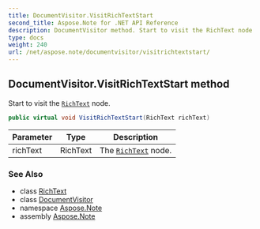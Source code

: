 ```yaml
---
title: DocumentVisitor.VisitRichTextStart
second_title: Aspose.Note for .NET API Reference
description: DocumentVisitor method. Start to visit the RichText node
type: docs
weight: 240
url: /net/aspose.note/documentvisitor/visitrichtextstart/
---
```

## DocumentVisitor.VisitRichTextStart method

Start to visit the [`RichText`](../../richtext/) node.

```csharp
public virtual void VisitRichTextStart(RichText richText)
```

| Parameter | Type | Description |
| --- | --- | --- |
| richText | RichText | The [`RichText`](../../richtext/) node. |

### See Also

* class [RichText](../../richtext/)
* class [DocumentVisitor](../)
* namespace [Aspose.Note](../../documentvisitor/)
* assembly [Aspose.Note](../../../)


